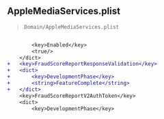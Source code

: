 ## AppleMediaServices.plist

> `Domain/AppleMediaServices.plist`

```diff

 		<key>Enabled</key>
 		<true/>
 	</dict>
+	<key>FraudScoreReportResponseValidation</key>
+	<dict>
+		<key>DevelopmentPhase</key>
+		<string>FeatureComplete</string>
+	</dict>
 	<key>FraudScoreReportV2AuthToken</key>
 	<dict>
 		<key>DevelopmentPhase</key>

```
